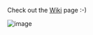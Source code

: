 Check out the [Wiki](https://github.com/jaqvil/T-Displ_JS8_mon.wiki.git) page :-)

  
![image](https://github.com/user-attachments/assets/efb5ad8a-f952-4d01-9aed-3f254b0b7378)
